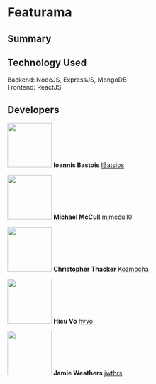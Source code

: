 # Featurama

## Summary

## Technology Used
Backend: NodeJS, ExpressJS, MongoDB 
<br>
Frontend: ReactJS

## Developers
<a align="left" href="https://github.com/IBatsios"><img src="https://avatars3.githubusercontent.com/u/19176974?s=460&v=4" width="100" height="100"></a>
<b>Ioannis Bastois</b>
<a href="https://github.com/IBatsios">IBatsios</a>

<a align="left" href="https://github.com/mjmccull0"><img src="https://avatars1.githubusercontent.com/u/42848059?s=460&v=4" width="100" height="100"></a>
<b>Michael McCull</b>
<a href="https://github.com/mjmccull0">mjmccull0</a>

<a align="left" href="https://github.com/Kozmocha"><img src="https://avatars0.githubusercontent.com/u/24241518?s=460&v=4" width="100" height="100"></a>
<b>Christopher Thacker</b>
<a href="https://github.com/Kozmocha">Kozmocha</a>

<a align="left" href="https://github.com/hvvo"><img src="https://avatars1.githubusercontent.com/u/38018429?s=460&v=4" width="100" height="100"></a>
<b>Hieu Vo</b>
<a href="https://github.com/hvvo">hvvo</a>

<a align="left" href="https://github.com/jwthrs"><img src="https://avatars3.githubusercontent.com/u/26640295?s=460&v=4" width="100" height="100"><a>
<b>Jamie Weathers</b>
<a href="https://github.com/jwthrs">jwthrs</a>


